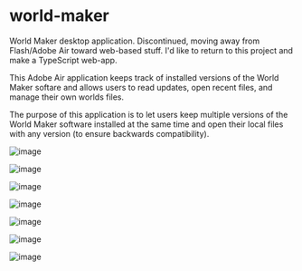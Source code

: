 # world-maker
World Maker desktop application. Discontinued, moving away from Flash/Adobe Air toward web-based stuff.
I'd like to return to this project and make a TypeScript web-app.

This Adobe Air application keeps track of installed versions of the World Maker softare and allows users to read updates, open recent files, and manage their own worlds files.

The purpose of this application is to let users keep multiple versions of the World Maker software installed at the same time and open their local files with any version (to ensure backwards compatibility).

![image](https://user-images.githubusercontent.com/7627555/156746000-8c95cd57-daed-4498-99da-710403c26200.png)

![image](https://user-images.githubusercontent.com/7627555/156745612-89547aab-3263-4e21-bc33-d92e274999c1.png)

![image](https://user-images.githubusercontent.com/7627555/156746035-2b8899c4-1196-4341-b989-2efb8fb4b032.png)

![image](https://user-images.githubusercontent.com/7627555/156746028-588f7dea-f58c-486d-985d-621ac990ccda.png)

![image](https://user-images.githubusercontent.com/7627555/156745511-0c1a84bd-ce62-47a0-9c82-8a46ed7589a4.png)

![image](https://user-images.githubusercontent.com/7627555/156745449-e5548d43-a370-4c0b-9c14-fb7e71676f90.png)

![image](https://user-images.githubusercontent.com/7627555/156745530-65ddd794-8a11-445a-afb3-45ffbcecf6e5.png)
